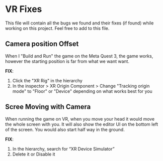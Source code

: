# VR Fixes

This file will contain all the bugs we found and their fixes (if found) while working on this project. Feel free to add to this file.

## Camera position Offset
When I "Build and Run" the game on the Meta Quest 3, the game works, however the starting position is far from what we want want.

**FIX**:
1. Click the "XR Rig" in the hierarchy
2. In the inspector > XR Origin Component > Change "Tracking origin mode" to "Floor" or "Device" depending on what works best for you

## Scree Moving with Camera
When running the game on VR, when you move your head it would move the whole screen with you. It will also show the editor UI on the bottom left of the screen. You would also start half way in the ground.

**FIX**:
1. In the hierarchy, search for “XR Device Simulator”
2. Delete it or Disable it
